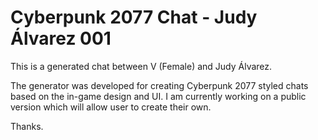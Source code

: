 # Cyberpunk 2077 Chat - Judy Álvarez 001

This is a generated chat between V (Female) and Judy Álvarez.

The generator was developed for creating Cyberpunk 2077 styled chats based on the in-game design and UI.
I am currently working on a public version which will allow user to create their own.

Thanks.
